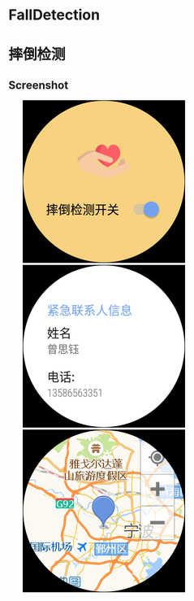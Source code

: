 # FallDetection
# 摔倒检测

Screenshot
-----------------
　　![image](https://github.com/CivicZeng/FallDetection/blob/master/screencap/home.png)<br>
　　![image](https://github.com/CivicZeng/FallDetection/blob/master/screencap/contact.png)<br>
　　![image](https://github.com/CivicZeng/FallDetection/blob/master/screencap/map.png)<br>